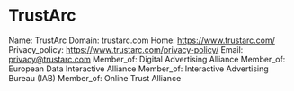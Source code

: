 
# TrustArc

Name: TrustArc
Domain: trustarc.com
Home: https://www.trustarc.com/
Privacy_policy: https://www.trustarc.com/privacy-policy/
Email: privacy@trustarc.com
Member_of: Digital Advertising Alliance
Member_of: European Data Interactive Alliance
Member_of: Interactive Advertising Bureau (IAB)
Member_of: Online Trust Alliance
